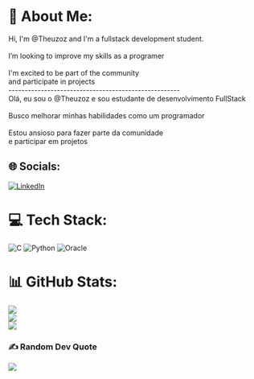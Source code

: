 # 💫 About Me:
Hi, I'm @Theuzoz and I'm a fullstack development student.<br><br>I’m looking to improve my skills as a programer<br><br>I'm excited to be part of the community<br>and participate in projects<br>-----------------------------------------------------<br>Olá, eu sou o @Theuzoz e sou estudante de desenvolvimento FullStack<br><br>Busco melhorar minhas habilidades como um programador<br><br>Estou ansioso para fazer parte da comunidade<br>e participar em projetos


## 🌐 Socials:
[![LinkedIn](https://img.shields.io/badge/LinkedIn-%230077B5.svg?logo=linkedin&logoColor=white)](https://linkedin.com/in/https://www.linkedin.com/in/matheus-arendartchuk/) 

# 💻 Tech Stack:
![C](https://img.shields.io/badge/c-%2300599C.svg?style=flat&logo=c&logoColor=white) ![Python](https://img.shields.io/badge/python-3670A0?style=flat&logo=python&logoColor=ffdd54) ![Oracle](https://img.shields.io/badge/Oracle-F80000?style=flat&logo=oracle&logoColor=white)
# 📊 GitHub Stats:
![](https://github-readme-stats.vercel.app/api?username=Theuzoz&theme=radical&hide_border=true&include_all_commits=false&count_private=false)<br/>
![](https://github-readme-streak-stats.herokuapp.com/?user=Theuzoz&theme=radical&hide_border=true)<br/>
![](https://github-readme-stats.vercel.app/api/top-langs/?username=Theuzoz&theme=radical&hide_border=true&include_all_commits=false&count_private=false&layout=compact)

### ✍️ Random Dev Quote
![](https://quotes-github-readme.vercel.app/api?type=horizontal&theme=radical)

<!-- Proudly created with GPRM ( https://gprm.itsvg.in ) -->
